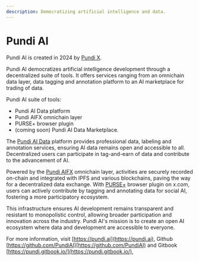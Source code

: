 ```yaml
---
description: Democratizing artificial intelligence and data.
---
```


# Pundi AI

Pundi AI is created in 2024 by [Pundi X](broken-reference).

Pundi AI democratizes artificial intelligence development through a decentralized suite of tools. It offers services ranging from an omnichain data layer, data tagging and annotation platform to an AI marketplace for trading of data.

Pundi AI suite of tools:

* Pundi AI Data platform
* Pundi AIFX omnichain layer
* PURSE+ browser plugin
* (coming soon) Pundi AI Data Marketplace.

The [Pundi AI Data](broken-reference) platform provides professional data, labeling and annotation services, ensuring AI data remains open and accessible to all. Decentralized users can participate in tag-and-earn of data and contribute to the advancement of AI.

Powered by the [Pundi AIFX](broken-reference) omnichain layer, activities are securely recorded on-chain and integrated with IPFS and various blockchains, paving the way for a decentralized data exchange. With [PURSE+](broken-reference) browser plugin on x.com, users can actively contribute by tagging and annotating data for social AI, fostering a more participatory ecosystem.

This infrastructure ensures AI development remains transparent and resistant to monopolistic control, allowing broader participation and innovation across the industry. Pundi AI's mission is to create an open AI ecosystem where data and development are accessible to everyone.

For more information, visit [https://pundi.ai](https://pundi.ai), Github [https://github.com/PundiAI](https://github.com/PundiAI) and Gitbook [https://pundi.gitbook.io/](https://pundi.gitbook.io/),
